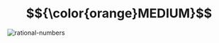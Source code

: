 # $${\color{orange}MEDIUM}$$
![rational-numbers](https://user-images.githubusercontent.com/65892342/235521693-0c366ddf-d3ba-4bde-a536-bd2c96e77457.svg)
